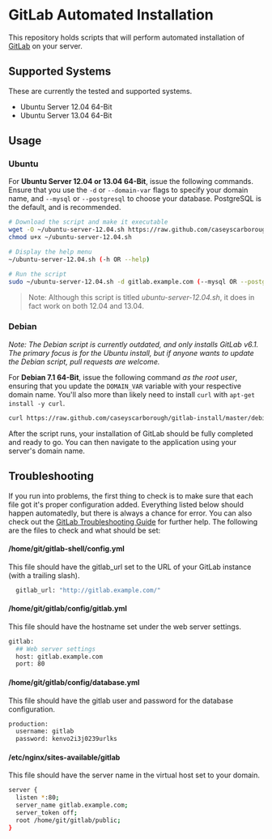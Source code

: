 # GitLab Automated Installation

This repository holds scripts that will perform automated installation of [GitLab](http://gitlab.org) on your server.

## Supported Systems

These are currently the tested and supported systems.

* Ubuntu Server 12.04 64-Bit
* Ubuntu Server 13.04 64-Bit

## Usage

### Ubuntu

For __Ubuntu Server 12.04 or 13.04 64-Bit__, issue the following commands. Ensure that you use the `-d` or `--domain-var` flags to specify your domain name, and `--mysql` or `--postgresql` to choose your database. PostgreSQL is the default, and is recommended.

```bash
# Download the script and make it executable
wget -O ~/ubuntu-server-12.04.sh https://raw.github.com/caseyscarborough/gitlab-install/master/ubuntu-server-12.04.sh
chmod u+x ~/ubuntu-server-12.04.sh

# Display the help menu
~/ubuntu-server-12.04.sh (-h OR --help)

# Run the script
sudo ~/ubuntu-server-12.04.sh -d gitlab.example.com (--mysql OR --postgresql)
```

> Note: Although this script is titled _ubuntu-server-12.04.sh_, it does in fact work on both 12.04 and 13.04.

### Debian

_Note: The Debian script is currently outdated, and only installs GitLab v6.1. The primary focus is for the Ubuntu install, but if anyone wants to update the Debian script, pull requests are welcome._

For __Debian 7.1 64-Bit__, issue the following command _as the root user_, ensuring that you update the `DOMAIN_VAR` variable with your respective domain name. You'll also more than likely need to install `curl` with `apt-get install -y curl`.

```bash
curl https://raw.github.com/caseyscarborough/gitlab-install/master/debian-7.1.sh | DOMAIN_VAR=gitlab.example.com bash
```
 
After the script runs, your installation of GitLab should be fully completed and ready to go. You can then navigate to the application using your server's domain name.

## Troubleshooting

If you run into problems, the first thing to check is to make sure that each file got it's proper configuration added. Everything listed below should happen automatedly, but there is always a chance for error. You can also check out the [GitLab Troubleshooting Guide](https://github.com/gitlabhq/gitlab-public-wiki/wiki/Trouble-Shooting-Guide) for further help. The following are the files to check and what should be set:

#### /home/git/gitlab-shell/config.yml

This file should have the gitlab_url set to the URL of your GitLab instance (with a trailing slash).

```bash
  gitlab_url: "http://gitlab.example.com/"
```

#### /home/git/gitlab/config/gitlab.yml

This file should have the hostname set under the web server settings.

```bash
gitlab:
  ## Web server settings
  host: gitlab.example.com
  port: 80
```

#### /home/git/gitlab/config/database.yml

This file should have the gitlab user and password for the database configuration.

```bash
production:
  username: gitlab
  password: kenvo2i3j0239urlks
```

#### /etc/nginx/sites-available/gitlab

This file should have the server name in the virtual host set to your domain.

```bash
server {
  listen *:80;
  server_name gitlab.example.com;
  server_token off;
  root /home/git/gitlab/public;
}
```